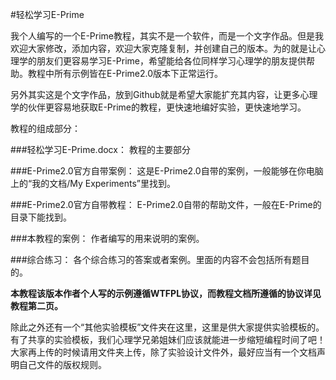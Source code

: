#轻松学习E-Prime

我个人编写的一个E-Prime教程，其实不是一个软件，而是一个文字作品。但是我欢迎大家修改，添加内容，欢迎大家克隆复制，并创建自己的版本。为的就是让心理学的朋友们更容易学习E-Prime，希望能给各位同样学习心理学的朋友提供帮助。教程中所有示例皆在E-Prime2.0版本下正常运行。

另外其实这是个文字作品，放到Github就是希望大家能扩充其内容，让更多心理学的伙伴更容易地获取E-Prime的教程，更快速地编好实验，更快速地学习。

教程的组成部分：

###轻松学习E-Prime.docx：
教程的主要部分

###E-Prime2.0官方自带案例：
这是E-Prime2.0自带的案例，一般能够在你电脑上的“我的文档/My Experiments”里找到。

###E-Prime2.0官方自带教程：
E-Prime2.0自带的帮助文件，一般在E-Prime的目录下能找到。

###本教程的案例：
作者编写的用来说明的案例。

###综合练习：
各个综合练习的答案或者案例。里面的内容不会包括所有题目的。


**本教程该版本作者个人写的示例遵循WTFPL协议，而教程文档所遵循的协议详见教程第二页。**

除此之外还有一个“其他实验模板”文件夹在这里，这里是供大家提供实验模板的。有了共享的实验模板，我们心理学兄弟姐妹们应该就能进一步缩短编程时间了吧！
大家再上传的时候请用文件夹上传，除了实验设计文件外，最好应当有一个文档声明自己文件的版权规则。
